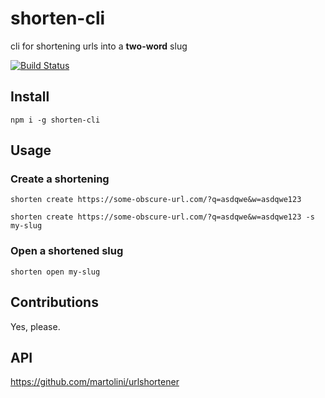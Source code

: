 # shorten-cli

cli for shortening urls into a **two-word** slug

[![Build Status](https://travis-ci.com/martolini/shorten-cli.svg?branch=master)](https://travis-ci.com/martolini/shorten-cli)

## Install

`npm i -g shorten-cli`

## Usage

### Create a shortening

`shorten create https://some-obscure-url.com/?q=asdqwe&w=asdqwe123`

`shorten create https://some-obscure-url.com/?q=asdqwe&w=asdqwe123 -s my-slug`

### Open a shortened slug

`shorten open my-slug`

## Contributions

Yes, please.

## API

https://github.com/martolini/urlshortener
